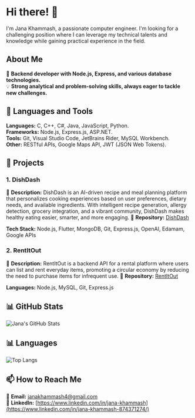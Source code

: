 # Hi there! 👋

I'm Jana Khammash, a passionate computer engineer. I'm looking for a challenging position where I can leverage my technical talents and knowledge while gaining practical experience in the field.

## About Me

🌟 **Backend developer with Node.js, Express, and various database technologies.**  
💡 **Strong analytical and problem-solving skills, always eager to tackle new challenges.**

## 🚀 Languages and Tools

**Languages:** C, C++, C#, Java, JavaScript, Python.  
**Frameworks:** Node.js, Express.js, ASP.NET.  
**Tools:** Git, Visual Studio Code, JetBrains Rider, MySQL Workbench.  
**Other:** RESTful APIs, Google Maps API, JWT (JSON Web Tokens).

## 🌟 Projects

### 1. DishDash
📝 **Description:** DishDash is an AI-driven recipe and meal planning platform that personalizes cooking experiences based on user preferences, dietary needs, and available ingredients. With intelligent recipe generation, allergy detection, grocery integration, and a vibrant community, DishDash makes healthy eating easier, smarter, and more engaging. 
📂 **Repository:** [DishDash](https://github.com/JanaKhammash3/DishDash)

**Tech Stack:** Node.js, Flutter, MongoDB, Git, Express.js, OpenAI, Edamam, Google APIs  

### 2. RentItOut
📝 **Description:** RentItOut is a backend API for a rental platform where users can list and rent everyday items, promoting a circular economy by reducing the need to purchase items for infrequent use. 
📂 **Repository:** [RentItOut](https://github.com/JanaKhammash3/RentItOut)

**Languages:** Node.js, MySQL, Git, Express.js  

## 📊 GitHub Stats

![Jana's GitHub Stats](https://github-readme-stats.vercel.app/api?username=JanaKhammash3&show_icons=true&theme=radical)
## 📊 Languages
![Top Langs](https://github-readme-stats.vercel.app/api/top-langs/?username=JanaKhammash3&layout=compact&theme=radical&langs_count=20&width=5000&height=600&count_private=true)

## 📫 How to Reach Me

📧 **Email:** [janakhammash4@gmail.com](mailto:janakhammash4@gmail.com)  
💼 **LinkedIn:** [https://www.linkedin.com/in/jana-khammash](https://www.linkedin.com/in/jana-khammash-874371274/)

